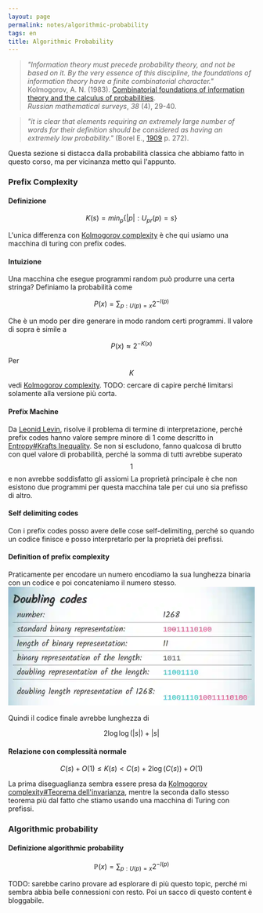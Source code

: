 ```yaml
---
layout: page
permalink: notes/algorithmic-probability
tags: en
title: Algorithmic Probability
---
```


> _"Information theory must precede probability theory, and not be based on it. By the very essence of this discipline, the foundations of information theory have a finite combinatorial character."_  Kolmogorov, A. N. (1983). [Combinatorial foundations of information theory and the calculus of probabilities]([http://rainbow.ldeo.columbia.edu/](http://rainbow.ldeo.columbia.edu/)~alexeyk/Papers/Kolmogorov1983.pdf).  
_Russian mathematical surveys_, _38_ (4), 29-40.

> _"it is clear that elements requiring an extremely large number of words for their definition should be considered as having an extremely low probability."_ (Borel E., [1909](https://link.springer.com/content/pdf/10.1007/BF03019651.pdf) p. 272).


Questa sezione si distacca dalla probabilità classica che abbiamo fatto in questo corso, ma per vicinanza metto qui l'appunto.
### Prefix Complexity
#### Definizione

$$
K(s) = min_{p}\left\{ \lvert p \rvert : U_{pr}(p) = s \right\} 
$$

L'unica differenza con [Kolmogorov complexity](/notes/kolmogorov-complexity) è che qui usiamo una macchina di turing con prefix codes.
#### Intuizione
Una macchina che esegue programmi random può produrre una certa stringa?
Definiamo la probabilità come

$$
P(x) = \sum_{p:U(p)=x} 2^{-l(p)}
$$

Che è un modo per dire generare in modo random certi programmi.
Il valore di sopra è simile a

$$
P(x) \approx 2^{-K(x)}
$$


Per $$K$$ vedi [Kolmogorov complexity](/notes/kolmogorov-complexity).
TODO: cercare di capire perché limitarsi solamente alla versione più corta.
#### Prefix Machine
Da [Leonid Levin](http://old.math.nsc.ru/LBRT/g2/english/ssk/levin_e.html), risolve il problema di termine di interpretazione, perché prefix codes hanno valore sempre minore di 1 come descritto in [Entropy#Krafts Inequality](/notes/entropy#krafts-inequality). 
Se non si escludono, fanno qualcosa di brutto con quel valore di probabilità, perché la somma di tutti avrebbe superato $$1$$ e non avrebbe soddisfatto gli assiomi 
La proprietà principale è che non esistono due programmi per questa macchina tale per cui uno sia prefisso di altro.

#### Self delimiting codes
Con i prefix codes posso avere delle cose self-delimiting, perché so quando un codice finisce e posso interpretarlo per la proprietà dei prefissi.

#### Definition of prefix complexity

Praticamente per encodare un numero encodiamo la sua lunghezza binaria con un codice e poi concateniamo il numero stesso.
<img src="/images/notes/Algorithmic Probability-20240218091550603.webp" alt="Algorithmic Probability-20240218091550603">

Quindi il codice finale avrebbe lunghezza di 

$$
2\log \log(\lvert s \rvert ) + \lvert s \rvert 
$$

#### Relazione con complessità normale


$$
C(s) + O(1) \leq K(s) < C(s) + 2\log(C(s)) + O(1)
$$

La prima diseguaglianza sembra essere presa da [Kolmogorov complexity#Teorema dell'invarianza](/notes/kolmogorov-complexity#teorema-dell-invarianza), mentre la seconda dallo stesso teorema più dal fatto che stiamo usando una macchina di Turing con prefissi.


### Algorithmic probability
#### Definizione algorithmic probability

$$
\mathbb{P}(x) = \sum_{p:U(p)=x} 2^{-l(p)}
$$

TODO: sarebbe carino provare ad esplorare di più questo topic, perché mi sembra abbia belle connessioni con resto.
Poi un sacco di questo content è bloggabile.